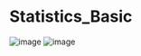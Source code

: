 # Statistics_Basic
![image](https://user-images.githubusercontent.com/102899170/180232709-644841a6-d339-4258-97d6-abc82f7763b6.png)
![image](https://user-images.githubusercontent.com/102899170/180232788-87669098-f86f-435a-b7cb-41521f852836.png)
